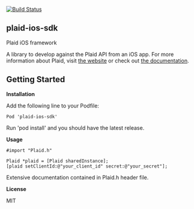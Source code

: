 [![Build Status](https://magnum.travis-ci.com/vouch/plaid-ios-sdk.svg?token=d9FSzqpZpyWCYnF5YjqQ&branch=master)](https://magnum.travis-ci.com/vouch/plaid-ios-sdk)

## plaid-ios-sdk
Plaid iOS framework

A library to develop against the Plaid API from an iOS app. For more information about Plaid, visit [the website](http://plaid.com) or check out [the documentation](https://plaid.com/docs/).

## Getting Started

**Installation**

Add the following line to your Podfile:

    Pod 'plaid-ios-sdk'

Run 'pod install' and you should have the latest release.


**Usage**

    #import "Plaid.h"

    Plaid *plaid = [Plaid sharedInstance];
    [plaid setClientId:@"your_client_id" secret:@"your_secret"];
    
Extensive documentation contained in Plaid.h header file.

**License**

MIT
